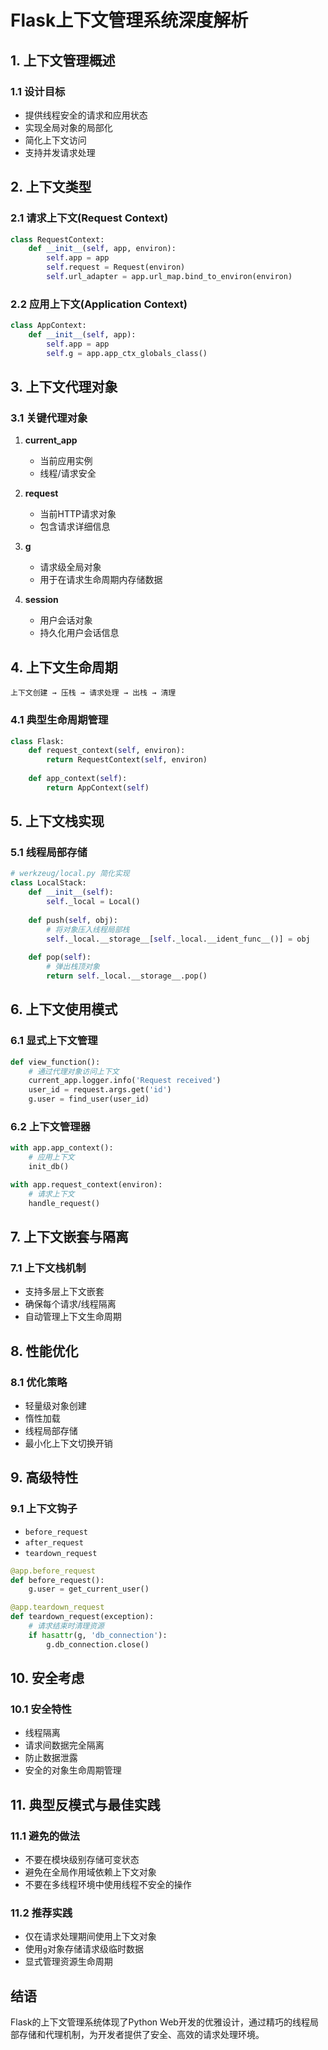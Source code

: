 # Flask上下文管理系统深度解析

## 1. 上下文管理概述

### 1.1 设计目标
- 提供线程安全的请求和应用状态
- 实现全局对象的局部化
- 简化上下文访问
- 支持并发请求处理

## 2. 上下文类型

### 2.1 请求上下文(Request Context)
```python
class RequestContext:
    def __init__(self, app, environ):
        self.app = app
        self.request = Request(environ)
        self.url_adapter = app.url_map.bind_to_environ(environ)
```

### 2.2 应用上下文(Application Context)
```python
class AppContext:
    def __init__(self, app):
        self.app = app
        self.g = app.app_ctx_globals_class()
```

## 3. 上下文代理对象

### 3.1 关键代理对象

1. **current_app**
   - 当前应用实例
   - 线程/请求安全

2. **request**
   - 当前HTTP请求对象
   - 包含请求详细信息

3. **g**
   - 请求级全局对象
   - 用于在请求生命周期内存储数据

4. **session**
   - 用户会话对象
   - 持久化用户会话信息

## 4. 上下文生命周期

```
上下文创建 → 压栈 → 请求处理 → 出栈 → 清理
```

### 4.1 典型生命周期管理

```python
class Flask:
    def request_context(self, environ):
        return RequestContext(self, environ)
    
    def app_context(self):
        return AppContext(self)
```

## 5. 上下文栈实现

### 5.1 线程局部存储

```python
# werkzeug/local.py 简化实现
class LocalStack:
    def __init__(self):
        self._local = Local()
    
    def push(self, obj):
        # 将对象压入线程局部栈
        self._local.__storage__[self._local.__ident_func__()] = obj
    
    def pop(self):
        # 弹出栈顶对象
        return self._local.__storage__.pop()
```

## 6. 上下文使用模式

### 6.1 显式上下文管理

```python
def view_function():
    # 通过代理对象访问上下文
    current_app.logger.info('Request received')
    user_id = request.args.get('id')
    g.user = find_user(user_id)
```

### 6.2 上下文管理器

```python
with app.app_context():
    # 应用上下文
    init_db()

with app.request_context(environ):
    # 请求上下文
    handle_request()
```

## 7. 上下文嵌套与隔离

### 7.1 上下文栈机制
- 支持多层上下文嵌套
- 确保每个请求/线程隔离
- 自动管理上下文生命周期

## 8. 性能优化

### 8.1 优化策略
- 轻量级对象创建
- 惰性加载
- 线程局部存储
- 最小化上下文切换开销

## 9. 高级特性

### 9.1 上下文钩子
- `before_request`
- `after_request`
- `teardown_request`

```python
@app.before_request
def before_request():
    g.user = get_current_user()

@app.teardown_request
def teardown_request(exception):
    # 请求结束时清理资源
    if hasattr(g, 'db_connection'):
        g.db_connection.close()
```

## 10. 安全考虑

### 10.1 安全特性
- 线程隔离
- 请求间数据完全隔离
- 防止数据泄露
- 安全的对象生命周期管理

## 11. 典型反模式与最佳实践

### 11.1 避免的做法
- 不要在模块级别存储可变状态
- 避免在全局作用域依赖上下文对象
- 不要在多线程环境中使用线程不安全的操作

### 11.2 推荐实践
- 仅在请求处理期间使用上下文对象
- 使用`g`对象存储请求级临时数据
- 显式管理资源生命周期

## 结语

Flask的上下文管理系统体现了Python Web开发的优雅设计，通过精巧的线程局部存储和代理机制，为开发者提供了安全、高效的请求处理环境。